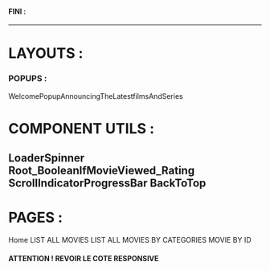 #### FINI : ####


--------------------------------------------------------------------
# LAYOUTS : #
### POPUPS :
WelcomePopupAnnouncingTheLatestfilmsAndSeries

# COMPONENT UTILS : #
LoaderSpinner
Root_BooleanIfMovieViewed_Rating
ScrollIndicatorProgressBar
BackToTop
--------------------------------------------------------------------
# PAGES : #
Home
LIST ALL MOVIES
LIST ALL MOVIES BY CATEGORIES
MOVIE BY ID



#### ATTENTION ! REVOIR LE COTE RESPONSIVE ####
